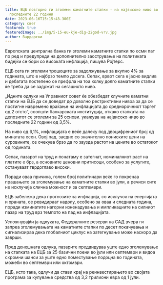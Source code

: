 ```yaml
---
title: ЕЦБ повторно ги зголеми каматните стапки - на највисоко ниво во
  последните 22 години
date: 2023-06-16T15:15:43.300Z
category: свет
featured: true
featuredImage: ../img/5-15-eu-kje-dig-22god-vrv.jpg
author: Вардарски
---
```

Европската централна банка ги зголеми каматните стапки по осми пат по ред и предупреди на дополнително заострување на политиката бидејќи се бори со високата инфлација, пишува Ројтерс.

ЕЦБ сега ги зголеми трошоците за задолжување за вкупно 4% за годината, што е најбрзо темпо досега. Сепак, врвот сега е јасно видлив и дебатата постепено се префрла на тоа колку долго каматните стапки ќе треба да се задржат на сегашното ниво.

„Идните одлуки на Управниот совет ќе обезбедат клучните каматни стапки на ЕЦБ да се доведат до доволно рестриктивни нивоа за да се постигне навремено враќање на инфлацијата до среднорочниот таргет од 2 отсто“, соопшти банкарската институција, откако стапката на депозитот се зголеми за 25 основи. укажува на највисоко ниво во последните 22 години од 3,5%.

На ниво од 6,1%, инфлацијата е веќе далеку под двоцифрениот број од минатата есен. Овој пад, заедно со значително пониските цени на суровините, се очекува брзо да го заузда растот на цените во остатокот од годината.

Сепак, пазарот на труд и понатаму е затегнат, номиналниот раст на платите е брз, а основните ценовни притисоци, особено за услугите, остануваат тврдоглаво високи.

Поради оваа причина, голем број политичари веќе го покренаа прашањето за зголемување на каматните стапки во јули, а речиси сите не исклучија слична можност и за септември.

ЕЦБ забележа дека прогнозите за инфлација, со исклучок на енергијата и храната, се ревидираат надолу, особено за оваа и следната година, поради изминатите нагорни изненадувања и импликациите на силниот пазар на труд врз темпото на пад на инфлацијата.

Усложнувајќи ја одлуката, Федералните резерви на САД вчера ги запреа зголемувањата на каматните стапки по десет покачувања и сигнализираа дека глобалниот циклус на затегнување може наскоро да заврши.

Пред денешната одлука, пазарите предвидуваа уште едно зголемување на стапката на ЕЦБ за 25 базични поени во јули или септември и видоа скромни шанси за уште едно поместување подоцна во годината, можеби во септември или октомври.

ЕЦБ, исто така, одлучи да стави крај на реинвестирањето во својата програма за купување средства од 3,2 трилиони евра од 1 јули.